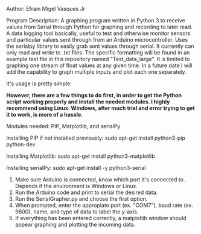 Author: Efrain Migel Vasques Jr

Program Description: A graphing program written in Python 3 to receive values from Serial through Python for graphing and recording to later read. A data logging tool basically, useful to test and otherwise monitor sensors and particular values sent through from an Arduino microcontroller. Uses the serialpy library to easily grab sent values through serial. It currently can only read and write to .txt files. The specific formatting will be found in an example text file in this repository named "Test_data_large". It is limited to graphing one stream of float values at any given time. In a future date I will add the capability to graph multiple inputs and plot each one separately. 

It's usage is pretty simple:


**However, there are a few things to do first, in order to get the Python script working properly and install the needed modules. I highly recommend using Linux. Windows, after much trial and error trying to get it to work, is more of a hassle.**


Modules needed: PIP, Matplotlib, and serialPy

Installing PIP if not installed previously: sudo apt-get install python3-pip python-dev

Installing Matplotlib: sudo apt-get install python3-matplotlib

Installing serialPy: sudo apt-get install -y python3-serial


1. Make sure Arduino is connected, know which port it's connected to. Depends if the environment is Windows or Linux.
2. Run the Arduino code and print to serial the desired data.
3. Run the SerialGrapher.py and choose the first option.
4. When prompted, enter the appropiate port (ex. "COM7"), baud rate (ex. 9600), name, and type of data to label the y-axis.
5. If everything has been entered correctly, a matplotlib window should appear graphing and plotting the incoming data.

